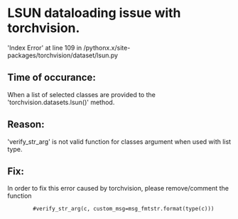 # LSUN dataloading issue with torchvision.
'Index Error' at line 109 in /pythonx.x/site-packages/torchvision/dataset/lsun.py

## Time of occurance:
 When a list of selected classes are provided to the 'torchvision.datasets.lsun()' method.

## Reason:
'verify_str_arg' is not valid function for classes argument when used with list type.

## Fix:
In order to fix this error caused by torchvision, please remove/comment the function
            
            #verify_str_arg(c, custom_msg=msg_fmtstr.format(type(c)))

